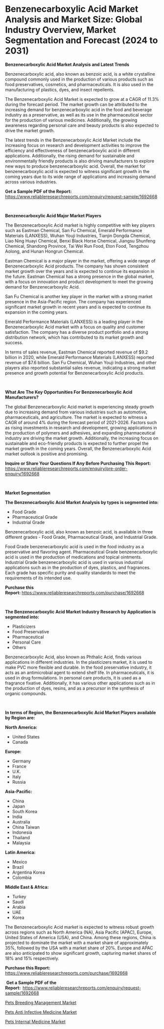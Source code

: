 <p><h1>Benzenecarboxylic Acid Market Analysis and Market Size: Global Industry Overview, Market Segmentation and Forecast (2024 to 2031)</h1></p><p><strong>Benzenecarboxylic Acid Market Analysis and Latest Trends</strong></p>
<p><p>Benzenecarboxylic acid, also known as benzoic acid, is a white crystalline compound commonly used in the production of various products such as food preservatives, cosmetics, and pharmaceuticals. It is also used in the manufacturing of plastics, dyes, and insect repellents.</p><p>The Benzenecarboxylic Acid Market is expected to grow at a CAGR of 11.3% during the forecast period. The market growth can be attributed to the increasing demand for benzenecarboxylic acid in the food and beverage industry as a preservative, as well as its use in the pharmaceutical sector for the production of various medicines. Additionally, the growing awareness regarding personal care and beauty products is also expected to drive the market growth.</p><p>The latest trends in the Benzenecarboxylic Acid Market include the increasing focus on research and development activities to improve the efficiency and effectiveness of benzenecarboxylic acid in different applications. Additionally, the rising demand for sustainable and environmentally friendly products is also driving manufacturers to explore new ways to produce benzenecarboxylic acid. Overall, the market for benzenecarboxylic acid is expected to witness significant growth in the coming years due to its wide range of applications and increasing demand across various industries.</p></p>
<p><strong>Get a Sample PDF of the Report:&nbsp;</strong> <a href="https://www.reliableresearchreports.com/enquiry/request-sample/1692668">https://www.reliableresearchreports.com/enquiry/request-sample/1692668</a></p>
<p>&nbsp;</p>
<p><strong>Benzenecarboxylic Acid Major Market Players</strong></p>
<p><p>The Benzenecarboxylic Acid market is highly competitive with key players such as Eastman Chemical, San Fu Chemical, Emerald Performance Materials (LANXESS), Wuhan Youji Industries, Tianjin Dongda Chemical, Liao Ning Huayi Chemical, Benxi Black Horse Chemical, Jiangsu Shunfeng Chemical, Shandong Province, Tai Wei Run Food, Eton Food, Tengzhou Aolong, and Hunan Hongrun Chemical.</p><p>Eastman Chemical is a major player in the market, offering a wide range of Benzenecarboxylic Acid products. The company has shown consistent market growth over the years and is expected to continue its expansion in the future. Eastman Chemical has a strong presence in the global market, with a focus on innovation and product development to meet the growing demand for Benzenecarboxylic Acid.</p><p>San Fu Chemical is another key player in the market with a strong market presence in the Asia-Pacific region. The company has experienced significant market growth in recent years and is expected to continue its expansion in the coming years.</p><p>Emerald Performance Materials (LANXESS) is a leading player in the Benzenecarboxylic Acid market with a focus on quality and customer satisfaction. The company has a diverse product portfolio and a strong distribution network, which has contributed to its market growth and success.</p><p>In terms of sales revenue, Eastman Chemical reported revenue of $9.2 billion in 2020, while Emerald Performance Materials (LANXESS) reported revenue of $7.6 billion. San Fu Chemical, Wuhan Youji Industries, and other players also reported substantial sales revenue, indicating a strong market presence and growth potential for Benzenecarboxylic Acid products.</p></p>
<p>&nbsp;</p>
<p><strong>What Are The Key Opportunities For Benzenecarboxylic Acid Manufacturers?</strong></p>
<p><p>The global Benzenecarboxylic Acid market is experiencing steady growth due to increasing demand from various industries such as automotive, pharmaceuticals, and agriculture. The market is expected to witness a CAGR of around 4% during the forecast period of 2021-2026. Factors such as rising investments in research and development, growing applications in the production of polymers and adhesives, and expanding pharmaceutical industry are driving the market growth. Additionally, the increasing focus on sustainable and eco-friendly products is expected to further propel the market growth in the coming years. Overall, the Benzenecarboxylic Acid market outlook is positive and promising.</p></p>
<p><strong>Inquire or Share Your Questions If Any Before Purchasing This Report:</strong> <a href="https://www.reliableresearchreports.com/enquiry/pre-order-enquiry/1692668">https://www.reliableresearchreports.com/enquiry/pre-order-enquiry/1692668</a></p>
<p>&nbsp;</p>
<p><strong>Market Segmentation</strong></p>
<p><strong>The Benzenecarboxylic Acid Market Analysis by types is segmented into:</strong></p>
<p><ul><li>Food Grade</li><li>Pharmaceutical Grade</li><li>Industrial Grade</li></ul></p>
<p><p>Benzenecarboxylic acid, also known as benzoic acid, is available in three different grades - Food Grade, Pharmaceutical Grade, and Industrial Grade. </p><p>Food Grade benzenecarboxylic acid is used in the food industry as a preservative and flavoring agent. Pharmaceutical Grade benzenecarboxylic acid is used in the production of medications and topical ointments. Industrial Grade benzenecarboxylic acid is used in various industrial applications such as in the production of dyes, plastics, and fragrances. Each grade has specific purity and quality standards to meet the requirements of its intended use.</p></p>
<p><strong>Purchase this Report:&nbsp;</strong><a href="https://www.reliableresearchreports.com/purchase/1692668">https://www.reliableresearchreports.com/purchase/1692668</a></p>
<p>&nbsp;</p>
<p><strong>The Benzenecarboxylic Acid Market Industry Research by Application is segmented into:</strong></p>
<p><ul><li>Plasticizers</li><li>Food Preservative</li><li>Pharmaceutical</li><li>Personal Care</li><li>Others</li></ul></p>
<p><p>Benzenecarboxylic Acid, also known as Phthalic Acid, finds various applications in different industries. In the plasticizers market, it is used to make PVC more flexible and durable. In the food preservative industry, it acts as an antimicrobial agent to extend shelf life. In pharmaceuticals, it is used in drug formulations. In personal care products, it is used as a fragrance fixative. Additionally, it has various other applications such as in the production of dyes, resins, and as a precursor in the synthesis of organic compounds.</p></p>
<p>&nbsp;</p>
<p><strong>In terms of Region, the Benzenecarboxylic Acid Market Players available by Region are:</strong></p>
<p>
    <p> <strong> North America: </strong>
        <ul>
            <li>United States</li>
            <li>Canada</li>
        </ul>
        </p> 
    <p> <strong> Europe: </strong>
        <ul>
            <li>Germany</li>
            <li>France</li>
            <li>U.K.</li>
            <li>Italy</li>
            <li>Russia</li>
        </ul>
        </p> 
    <p> <strong> Asia-Pacific: </strong>
        <ul>
            <li>China</li>
            <li>Japan</li>
            <li>South Korea</li>
            <li>India</li>
            <li>Australia</li>
            <li>China Taiwan</li>
            <li>Indonesia</li>
            <li>Thailand</li>
            <li>Malaysia</li>
        </ul>
        </p> 
    <p> <strong> Latin America: </strong>
        <ul>
            <li>Mexico</li>
            <li>Brazil</li>
            <li>Argentina Korea</li>
            <li>Colombia</li>
        </ul>
        </p> 
    <p> <strong> Middle East & Africa: </strong>
        <ul>
            <li>Turkey</li>
            <li>Saudi</li>
            <li>Arabia</li>
            <li>UAE</li>
            <li>Korea</li>
        </ul>
    </p>
    </p>
<p><p>The Benzenecarboxylic Acid market is expected to witness robust growth across regions such as North America (NA), Asia Pacific (APAC), Europe, United States of America (USA), and China. Among these regions, China is projected to dominate the market with a market share of approximately 35%, followed by the USA with a market share of 20%. Europe and APAC are also anticipated to show significant growth, capturing market shares of 18% and 15% respectively.</p></p>
<p><strong>Purchase this Report: </strong><a href="https://www.reliableresearchreports.com/purchase/1692668">https://www.reliableresearchreports.com/purchase/1692668</a></p>
<p>&nbsp;<strong>Get a Sample PDF of the Report:&nbsp;&nbsp;</strong><a href="https://www.reliableresearchreports.com/enquiry/request-sample/1692668">https://www.reliableresearchreports.com/enquiry/request-sample/1692668</a></p>
<p><strong></strong></p>
<p><p><a href="https://view.publitas.com/reportprime-1/pets-breeding-management-market-size-reflecting-a-forecast-till-2030-market-by-type-by-application-and-by-geography/">Pets Breeding Management Market</a></p><p><a href="https://view.publitas.com/reportprime-1/pets-anti-infective-medicine-market-growth-market-trends-covid-19-impact-and-forecasts-for-period-from-2023-2030/">Pets Anti Infective Medicine Market</a></p><p><a href="https://view.publitas.com/reportprime-1/pets-internal-medicine-market-with-the-goal-of-estimating-the-market-size-and-future-growth-potential-of-various-market-segments-based-on-component-applications-end-user-and-region/">Pets Internal Medicine Market</a></p></p>